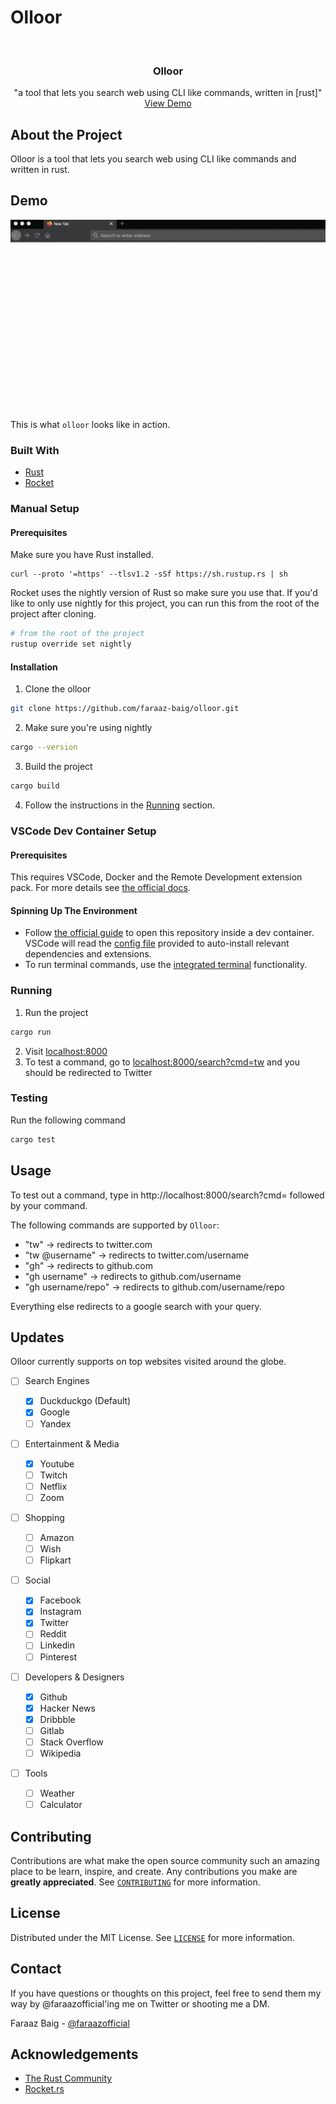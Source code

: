 # Olloor

<br />
<p align="center">
  <h3 align="center">Olloor</h3>

  <p align="center">
    "a tool that lets you search web using CLI like commands, written in [rust]"
    <br />
    <a href="https://github.com/faraaz-baig/olloor/blob/main/demo.gif">View Demo</a>
  </p>
</p>

<!-- ABOUT THE PROJECT -->

## About the Project

Olloor is a tool that lets you search web using CLI like commands and written in rust.

## Demo

![Olloor demo][product-screenshot]

This is what `olloor` looks like in action.

### Built With

- [Rust](https://www.rust-lang.org/)
- [Rocket](https://rocket.rs/)

### Manual Setup

#### Prerequisites

Make sure you have Rust installed.

```shell
curl --proto '=https' --tlsv1.2 -sSf https://sh.rustup.rs | sh
```

Rocket uses the nightly version of Rust so make sure you use that. If you'd like to only use nightly for this project, you can run this from the root of the project after cloning.

```sh
# from the root of the project
rustup override set nightly
```

#### Installation

1. Clone the olloor

```sh
git clone https://github.com/faraaz-baig/olloor.git
```

2. Make sure you're using nightly

```sh
cargo --version
```

3. Build the project

```sh
cargo build
```

4. Follow the instructions in the [Running](#running) section.

### VSCode Dev Container Setup

#### Prerequisites

This requires VSCode, Docker and the Remote Development extension pack. For more details see [the official docs](https://code.visualstudio.com/docs/remote/containers#_system-requirements).

#### Spinning Up The Environment

- Follow [the official guide](https://code.visualstudio.com/docs/remote/containers#_quick-start-open-a-git-repository-or-github-pr-in-an-isolated-container-volume) to open this repository inside a dev container. VSCode will read the [config file](.devcontainer/devcontainer.json) provided to auto-install relevant dependencies and extensions.
- To run terminal commands, use the [integrated terminal](https://code.visualstudio.com/docs/editor/integrated-terminal) functionality.

### Running

1. Run the project

```sh
cargo run
```

2. Visit [localhost:8000](http://localhost:8000/)
3. To test a command, go to [localhost:8000/search?cmd=tw](http://localhost:8000/search?cmd=tw) and you should be redirected to Twitter

### Testing

Run the following command

```sh
cargo test
```

<!-- USAGE EXAMPLES -->

## Usage

To test out a command, type in http://localhost:8000/search?cmd= followed by your command.

The following commands are supported by `Olloor`:

- "tw" -> redirects to twitter.com
- "tw @username" -> redirects to twitter.com/username
- "gh" -> redirects to github.com
- "gh username" -> redirects to github.com/username
- "gh username/repo" -> redirects to github.com/username/repo

Everything else redirects to a google search with your query.

<!-- UPCOMING -->

## Updates

Olloor currently supports on top websites visited around the globe.

- [ ] Search Engines

  - [x] Duckduckgo (Default)
  - [x] Google
  - [ ] Yandex

- [ ] Entertainment & Media

  - [x] Youtube
  - [ ] Twitch
  - [ ] Netflix
  - [ ] Zoom

- [ ] Shopping

  - [ ] Amazon
  - [ ] Wish
  - [ ] Flipkart

- [ ] Social

  - [x] Facebook
  - [x] Instagram
  - [x] Twitter
  - [ ] Reddit
  - [ ] Linkedin
  - [ ] Pinterest

- [ ] Developers & Designers

  - [x] Github
  - [x] Hacker News
  - [x] Dribbble
  - [ ] Gitlab
  - [ ] Stack Overflow
  - [ ] Wikipedia

- [ ] Tools

  - [ ] Weather
  - [ ] Calculator

<!-- CONTRIBUTING -->

## Contributing

Contributions are what make the open source community such an amazing place to be learn, inspire, and create. Any contributions you make are **greatly appreciated**. See [`CONTRIBUTING`](CONTRIBUTING.md) for more information.

<!-- LICENSE -->

## License

Distributed under the MIT License. See [`LICENSE`](LICENSE) for more information.

<!-- CONTACT -->

## Contact

If you have questions or thoughts on this project, feel free to send them my way by @faraazofficial'ing me on Twitter or shooting me a DM.

Faraaz Baig - [@faraazofficial](https://twitter.com/faraazofficial)

<!-- ACKNOWLEDGEMENTS -->

## Acknowledgements

- [The Rust Community](https://www.rust-lang.org/community)
- [Rocket.rs](https://rocket.rs/)

<!-- MARKDOWN LINKS & IMAGES -->
<!-- https://www.markdownguide.org/basic-syntax/#reference-style-links -->

[product-screenshot]: demo.gif
